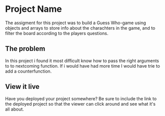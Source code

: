 # Project Name

The assigment for this project was to build a Guess Who-game using objects and arrays to store info about the charachters in the game, and to filter the board according to the players questions.

## The problem

In this project i found it most difficult know how to pass the right arguments to to nextcoming function. If i would have had more time I would have trie to add a counterfunction.

## View it live

Have you deployed your project somewhere? Be sure to include the link to the deployed project so that the viewer can click around and see what it's all about.

